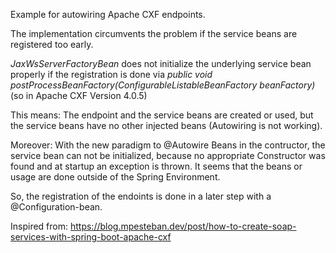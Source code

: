 Example for autowiring Apache CXF endpoints.

The implementation circumvents the problem if the service beans are registered too early.

_JaxWsServerFactoryBean_ does not initialize the underlying service bean properly if the registration is done via 
_public void postProcessBeanFactory(ConfigurableListableBeanFactory beanFactory)_ (so in Apache CXF Version 4.0.5)

This means: The endpoint and the service beans are created or used, but the service beans have no other injected beans (Autowiring is not working).

Moreover: With the new paradigm to @Autowire Beans in the contructor, the service bean can not be initialized, because no appropriate Constructor was found and at startup an exception is thrown.
It seems that the beans or usage are done outside of the Spring Environment.

So, the registration of the endoints is done in a later step with a @Configuration-bean.

Inspired from:
https://blog.mpesteban.dev/post/how-to-create-soap-services-with-spring-boot-apache-cxf
